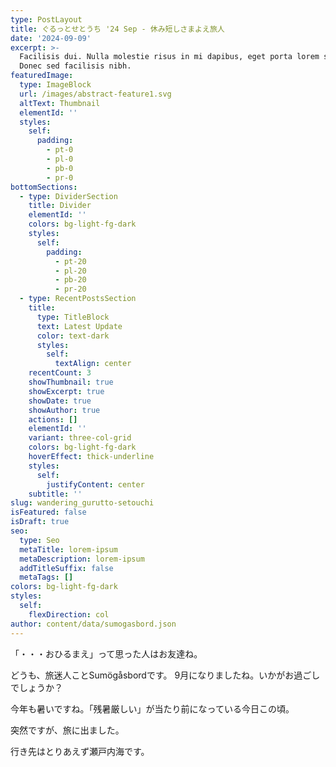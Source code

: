 ```yaml
---
type: PostLayout
title: ぐるっとせとうち '24 Sep - 休み短しさまよえ旅人
date: '2024-09-09'
excerpt: >-
  Facilisis dui. Nulla molestie risus in mi dapibus, eget porta lorem semper.
  Donec sed facilisis nibh.
featuredImage:
  type: ImageBlock
  url: /images/abstract-feature1.svg
  altText: Thumbnail
  elementId: ''
  styles:
    self:
      padding:
        - pt-0
        - pl-0
        - pb-0
        - pr-0
bottomSections:
  - type: DividerSection
    title: Divider
    elementId: ''
    colors: bg-light-fg-dark
    styles:
      self:
        padding:
          - pt-20
          - pl-20
          - pb-20
          - pr-20
  - type: RecentPostsSection
    title:
      type: TitleBlock
      text: Latest Update
      color: text-dark
      styles:
        self:
          textAlign: center
    recentCount: 3
    showThumbnail: true
    showExcerpt: true
    showDate: true
    showAuthor: true
    actions: []
    elementId: ''
    variant: three-col-grid
    colors: bg-light-fg-dark
    hoverEffect: thick-underline
    styles:
      self:
        justifyContent: center
    subtitle: ''
slug: wandering_gurutto-setouchi
isFeatured: false
isDraft: true
seo:
  type: Seo
  metaTitle: lorem-ipsum
  metaDescription: lorem-ipsum
  addTitleSuffix: false
  metaTags: []
colors: bg-light-fg-dark
styles:
  self:
    flexDirection: col
author: content/data/sumogasbord.json
---
```

「・・・おひるまえ」って思った人はお友達ね。

どうも、旅迷人ことSumögåsbordです。
9月になりましたね。いかがお過ごしでしょうか？

今年も暑いですね。「残暑厳しい」が当たり前になっている今日この頃。

突然ですが、旅に出ました。

行き先はとりあえず瀬戸内海です。


